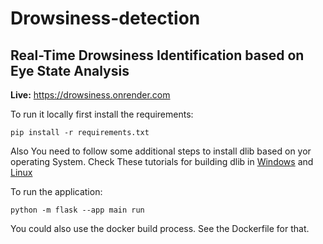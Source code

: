 # Drowsiness-detection
## Real-Time Drowsiness Identification based on Eye State Analysis

<b>Live:</b> <a href="https://drowsiness.onrender.com">https://drowsiness.onrender.com</a>

To run it locally first install the requirements:
```
pip install -r requirements.txt
```
Also You need to follow some additional steps to install dlib based on yor operating System.
Check These tutorials for building dlib in <a href="https://www.geeksforgeeks.org/how-to-install-dlib-library-for-python-in-windows-10/">Windows</a> and <a href="https://pyimagesearch.com/2017/03/27/how-to-install-dlib/">Linux</a>

To run the application:
```
python -m flask --app main run
```
You could also use the docker build process. See the Dockerfile for that.